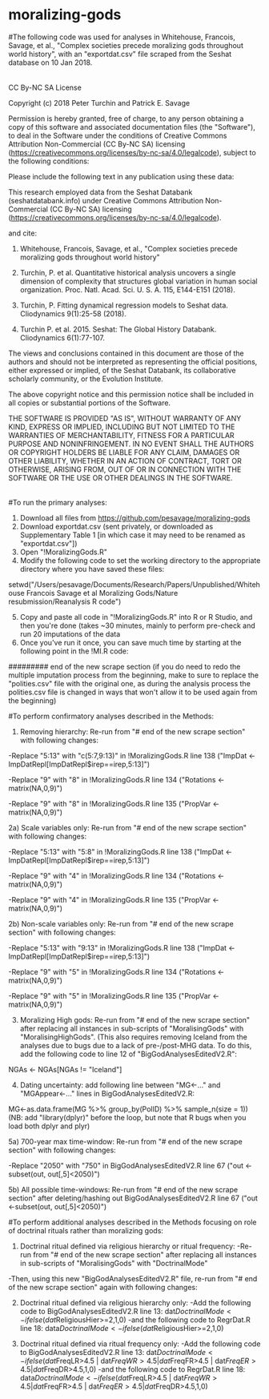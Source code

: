 # moralizing-gods

#The following code was used for analyses in Whitehouse, Francois, Savage, et al., "Complex societies precede moralizing gods throughout world history", with an "exportdat.csv" file scraped from the Seshat database on 10 Jan 2018.

######
CC By-NC SA License

Copyright (c) 2018 Peter Turchin and Patrick E. Savage

Permission is hereby granted, free of charge, to any person obtaining a copy
of this software and associated documentation files (the "Software"), to deal
in the Software under the conditions of Creative Commons Attribution Non-Commercial (CC By-NC SA) licensing (https://creativecommons.org/licenses/by-nc-sa/4.0/legalcode), subject to the following conditions:

Please include the following text in any publication using these data:

This research employed data from the Seshat Databank (seshatdatabank.info) under Creative Commons Attribution Non-Commercial (CC By-NC SA) licensing (https://creativecommons.org/licenses/by-nc-sa/4.0/legalcode).

and cite:

1) Whitehouse, Francois, Savage, et al., "Complex societies precede moralizing gods throughout world history"

2) Turchin, P. et al. Quantitative historical analysis uncovers a single dimension of complexity that structures global variation in human social organization. Proc. Natl. Acad. Sci. U. S. A. 115, E144-E151 (2018).

3) Turchin, P. Fitting dynamical regression models to Seshat data. Cliodynamics 9(1):25-58 (2018).

4) Turchin P. et al. 2015. Seshat: The Global History Databank. Cliodynamics 6(1):77-107. 

The views and conclusions contained in this document are those of the authors and should not be interpreted as representing the official positions, either expressed or implied, of the Seshat Databank, its collaborative scholarly community, or the Evolution Institute.

The above copyright notice and this permission notice shall be included in all
copies or substantial portions of the Software.

THE SOFTWARE IS PROVIDED "AS IS", WITHOUT WARRANTY OF ANY KIND, EXPRESS OR
IMPLIED, INCLUDING BUT NOT LIMITED TO THE WARRANTIES OF MERCHANTABILITY,
FITNESS FOR A PARTICULAR PURPOSE AND NONINFRINGEMENT. IN NO EVENT SHALL THE
AUTHORS OR COPYRIGHT HOLDERS BE LIABLE FOR ANY CLAIM, DAMAGES OR OTHER
LIABILITY, WHETHER IN AN ACTION OF CONTRACT, TORT OR OTHERWISE, ARISING FROM,
OUT OF OR IN CONNECTION WITH THE SOFTWARE OR THE USE OR OTHER DEALINGS IN THE
SOFTWARE.
######

#To run the primary analyses:
1) Download all files from https://github.com/pesavage/moralizing-gods
2) Download exportdat.csv (sent privately, or downloaded as Supplementary Table 1 [in which case it may need to be renamed as "exportdat.csv"])
3) Open "!MoralizingGods.R"
4) Modify the following code to set the working directory to the appropriate directory where you have saved these files:

setwd("/Users/pesavage/Documents/Research/Papers/Unpublished/Whitehouse Francois Savage et al Moralizing Gods/Nature resubmission/Reanalysis R code")

5) Copy and paste all code in "!MoralizingGods.R" into R or R Studio, and then you're done (takes ~30 minutes, mainly to perform pre-check and run 20 imputations of the data
6) Once you've run it once, you can save much time by starting at the following point in the !MI.R code:

######### end of the new scrape section
(if you do need to redo the multiple imputation process from the beginning, make to sure to replace the "polities.csv" file with the original one, as during the analysis process the polities.csv file is changed in ways that won't allow it to be used again from the beginning)

#To perform confirmatory analyses described in the Methods:
1) Removing hierarchy: 
Re-run from "# end of the new scrape section" with following changes:

-Replace "5:13" with "c(5:7,9:13)" in !MoralizingGods.R line 138 ("ImpDat <- ImpDatRepl[ImpDatRepl$irep==irep,5:13]")

-Replace "9" with "8" in !MoralizingGods.R line 134 ("Rotations <- matrix(NA,0,9)")

-Replace "9" with "8" in !MoralizingGods.R line 135 ("PropVar <- matrix(NA,0,9)")

2a) Scale variables only:
Re-run from "# end of the new scrape section" with following changes:

-Replace "5:13" with "5:8" in !MoralizingGods.R line 138 ("ImpDat <- ImpDatRepl[ImpDatRepl$irep==irep,5:13]")

-Replace "9" with "4" in !MoralizingGods.R line 134 ("Rotations <- matrix(NA,0,9)")

-Replace "9" with "4" in !MoralizingGods.R line 135 ("PropVar <- matrix(NA,0,9)")

2b) Non-scale variables only:
Re-run from "# end of the new scrape section" with following changes:

-Replace "5:13" with "9:13" in !MoralizingGods.R line 138 ("ImpDat <- ImpDatRepl[ImpDatRepl$irep==irep,5:13]")

-Replace "9" with "5" in !MoralizingGods.R line 134 ("Rotations <- matrix(NA,0,9)")

-Replace "9" with "5" in !MoralizingGods.R line 135 ("PropVar <- matrix(NA,0,9)")

3) Moralizing High gods:
Re-run from "# end of the new scrape section" after replacing all instances in sub-scripts of "MoralisingGods" with "MoralisingHighGods". (This also requires removing Iceland from the analyses due to bugs due to a lack of pre-/post-MHG data. To do this, add the following code to line 12 of "BigGodAnalysesEditedV2.R": 

NGAs <- NGAs[NGAs != "Iceland"] 

4) Dating uncertainty:
add following line between "MG<-..." and "MGAppear<-..." lines in BigGodAnalysesEditedV2.R: 

MG<-as.data.frame(MG %>% group_by(PolID) %>% sample_n(size = 1)) 
(NB: add "library(dplyr)" before the loop, but note that R bugs when you load both dplyr and plyr)

5a) 700-year max time-window:
Re-run from "# end of the new scrape section" with following changes:

-Replace "2050" with "750" in BigGodAnalysesEditedV2.R line 67 ("out <-subset(out, out[,5]<2050)")

5b) All possible time-windows:
Re-run from "# end of the new scrape section" after deleting/hashing out BigGodAnalysesEditedV2.R line 67 ("out <-subset(out, out[,5]<2050)")

#To perform additional analyses described in the Methods focusing on role of doctrinal rituals rather than moralizing gods:

1) Doctrinal ritual defined via religious hierarchy or ritual frequency:
-Re-run from "# end of the new scrape section" after replacing all instances in sub-scripts of "MoralisingGods" with "DoctrinalMode"

-Then, using this new "BigGodAnalysesEditedV2.R" file, re-run from "# end of the new scrape section" again with following changes:

2) Doctrinal ritual defined via religious hierarchy only:
-Add the following code to BigGodAnalysesEditedV2.R line 13:
dat$DoctrinalMode<-ifelse(dat$ReligiousHier>=2,1,0)
-and the following code to RegrDat.R line 18:
data$DoctrinalMode<-ifelse(dat$ReligiousHier>=2,1,0) 


3) Doctrinal ritual defined via ritual frequency only:
-Add the following code to BigGodAnalysesEditedV2.R line 13:
dat$DoctrinalMode<-ifelse(dat$FreqLR>4.5 | dat$FreqWR>4.5 | dat$FreqFR>4.5 | dat$FreqER>4.5 | dat$FreqDR>4.5,1,0)
-and the following code to RegrDat.R line 18:
data$DoctrinalMode<-ifelse(dat$FreqLR>4.5 | dat$FreqWR>4.5 | dat$FreqFR>4.5 | dat$FreqER>4.5 | dat$FreqDR>4.5,1,0) 
